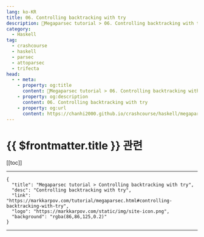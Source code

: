 ```yaml
---
lang: ko-KR
title: 06. Controlling backtracking with try
description: 🐑Megaparsec tutorial > 06. Controlling backtracking with try
category:
  - Haskell
tag: 
  - crashcourse
  - haskell
  - parsec
  - attoparsec
  - trifecta
head:
  - - meta:
    - property: og:title
      content: 🐑Megaparsec tutorial > 06. Controlling backtracking with try
    - property: og:description
      content: 06. Controlling backtracking with try
    - property: og:url
      content: https://chanhi2000.github.io/crashcourse/haskell/megaparsec/06.html
---
```


# {{ $frontmatter.title }} 관련

[[toc]]

---

```component VPCard
{
  "title": "Megaparsec tutorial > Controlling backtracking with try",
  "desc": "Controlling backtracking with try",
  "link": "https://markkarpov.com/tutorial/megaparsec.html#controlling-backtracking-with-try",
  "logo": "https://markkarpov.com/static/img/site-icon.png",
  "background": "rgba(86,86,125,0.2)"
}
```

---
